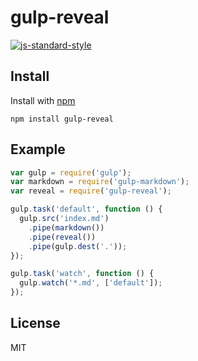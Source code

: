 # gulp-reveal
[![js-standard-style](https://img.shields.io/badge/code%20style-standard-brightgreen.svg?style=flat-square)](https://github.com/feross/standard)

## Install

Install with [npm](https://npmjs.org/package/gulp-reveal)

```
npm install gulp-reveal
```

## Example

```js
var gulp = require('gulp');
var markdown = require('gulp-markdown');
var reveal = require('gulp-reveal');

gulp.task('default', function () {
  gulp.src('index.md')
    .pipe(markdown())
    .pipe(reveal())
    .pipe(gulp.dest('.'));
});

gulp.task('watch', function () {
  gulp.watch('*.md', ['default']);
});
```

## License
MIT
